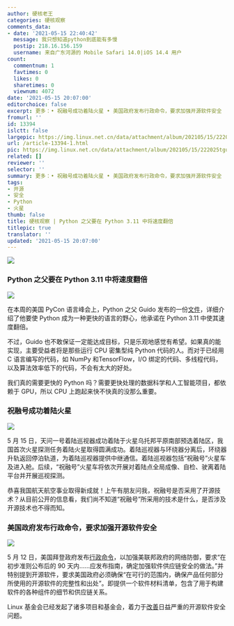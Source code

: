 ```yaml
---
author: 硬核老王
categories: 硬核观察
comments_data:
- date: '2021-05-15 22:40:42'
  message: 我只想知道python到底能有多慢
  postip: 218.16.156.159
  username: 来自广东河源的 Mobile Safari 14.0|iOS 14.4 用户
count:
  commentnum: 1
  favtimes: 0
  likes: 0
  sharetimes: 0
  viewnum: 4072
date: '2021-05-15 20:07:00'
editorchoice: false
excerpt: 更多：• 祝融号成功着陆火星 • 美国政府发布行政命令，要求加强开源软件安全
fromurl: ''
id: 13394
islctt: false
largepic: https://img.linux.net.cn/data/attachment/album/202105/15/222025tgu30o99vsj1do7v.jpg
url: /article-13394-1.html
pic: https://img.linux.net.cn/data/attachment/album/202105/15/222025tgu30o99vsj1do7v.jpg.thumb.jpg
related: []
reviewer: ''
selector: ''
summary: 更多：• 祝融号成功着陆火星 • 美国政府发布行政命令，要求加强开源软件安全
tags:
- 开源
- 安全
- Python
- 火星
thumb: false
title: 硬核观察 | Python 之父要在 Python 3.11 中将速度翻倍
titlepic: true
translator: ''
updated: '2021-05-15 20:07:00'
---
```


![](https://img.linux.net.cn/data/attachment/album/202105/15/222025tgu30o99vsj1do7v.jpg)


### Python 之父要在 Python 3.11 中将速度翻倍


![](https://img.linux.net.cn/data/attachment/album/202105/15/200632zasgqxikhqxiyqxx.jpg)


在本周的美国 PyCon 语言峰会上，Python 之父 Guido 发布的一份[文件](https://github.com/faster-cpython/ideas/blob/main/FasterCPythonDark.pdf)，详细介绍了他要使 Python 成为一种更快的语言的野心，他承诺在 Python 3.11 中使其速度翻倍。


不过，Guido 也不敢保证一定能达成目标，只是乐观地感觉有希望。如果真的能实现，主要受益者将是那些运行 CPU 密集型纯 Python 代码的人。而对于已经用 C 语言编写的代码，如 NumPy 和TensorFlow，I/O 绑定的代码、多线程代码，以及算法效率低下的代码，不会有太大的好处。


我们真的需要更快的 Python 吗？需要更快处理的数据科学和人工智能项目，都依赖于 GPU，所以 CPU 上跑起来快不快真的没那么重要。


### 祝融号成功着陆火星


![](https://img.linux.net.cn/data/attachment/album/202105/15/200651jcjrlvi6tmiqz6mw.jpg)


5 月 15 日，天问一号着陆巡视器成功着陆于火星乌托邦平原南部预选着陆区，我国首次火星探测任务着陆火星取得圆满成功。着陆巡视器与环绕器分离后，环绕器升轨返回停泊轨道，为着陆巡视器提供中继通信。着陆巡视器包括“祝融号”火星车及进入舱。后续，“祝融号”火星车将依次开展对着陆点全局成像、自检、驶离着陆平台并开展巡视探测。


恭喜我国航天航空事业取得新成就！上午有朋友问我，祝融号是否采用了开源技术？从目前公开的信息看，我们尚不知道“祝融号”所采用的技术是什么，是否涉及开源技术也不得而知。


### 美国政府发布行政命令，要求加强开源软件安全


![](https://img.linux.net.cn/data/attachment/album/202105/15/200708ej0cju4bqe1zgoix.jpg)


5 月 12 日，美国拜登政府发布[行政命令](https://www.whitehouse.gov/briefing-room/presidential-actions/2021/05/12/executive-order-on-improving-the-nations-cybersecurity/)，以加强美联邦政府的网络防御，要求“在初步准则公布后的 90 天内……应发布指南，确定加强软件供应链安全的做法。”并特别提到开源软件，要求美国政府必须确保“在可行的范围内，确保产品任何部分所使用的开源软件的完整性和出处”。即提供一个软件材料清单，包含了用于构建软件的各种组件的细节和供应链关系。


Linux 基金会已经发起了诸多项目和基金会，着力于[改善](https://www.zdnet.com/article/linux-and-open-source-communities-rise-to-bidens-cybersecurity-challenge/)日益严重的开源软件安全问题。